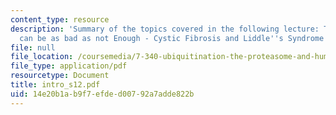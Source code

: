 ```yaml
---
content_type: resource
description: 'Summary of the topics covered in the following lecture: Too Much Degradation
  can be as bad as not Enough - Cystic Fibrosis and Liddle''s Syndrome.'
file: null
file_location: /coursemedia/7-340-ubiquitination-the-proteasome-and-human-disease-fall-2004/14e20b1ab9f7efded00792a7adde822b_intro_s12.pdf
file_type: application/pdf
resourcetype: Document
title: intro_s12.pdf
uid: 14e20b1a-b9f7-efde-d007-92a7adde822b
---
```

